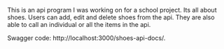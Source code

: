 This is an api program I was working on for a school project. Its all about shoes. Users can add, edit and delete shoes from the api. They are also able to call an individual or all the items in the api. 

Swagger code: http://localhost:3000/shoes-api-docs/. 
